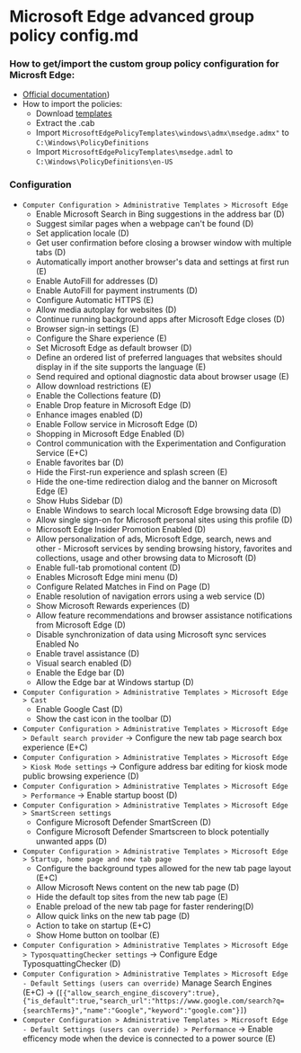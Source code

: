 # Microsoft Edge advanced group policy config.md

### How to get/import the custom group policy configuration for Microsft Edge:
- [Official documentation](https://learn.microsoft.com/en-us/deployedge/configure-microsoft-edge))
- How to import the policies:
	- Download [templates](https://www.microsoft.com/en-us/edge/business/download?form=MA13FJ)
	- Extract the .cab
	- Import `MicrosoftEdgePolicyTemplates\windows\admx\msedge.admx"` to `C:\Windows\PolicyDefinitions`
	- Import `MicrosoftEdgePolicyTemplates\msedge.adml` to `C:\Windows\PolicyDefinitions\en-US`

### Configuration
- `Computer Configuration > Administrative Templates > Microsoft Edge`
	- Enable Microsoft Search in Bing suggestions in the address bar (D)
	- Suggest similar pages when a webpage can't be found	(D)
	- Set application locale (D)
	- Get user confirmation before closing a browser window with multiple tabs (D)
	- Automatically import another browser's data and settings at first run (E)
	- Enable AutoFill for addresses (D)
	- Enable AutoFill for payment instruments	(D)
	- Configure Automatic HTTPS (E)
	- Allow media autoplay for websites (D)
	- Continue running background apps after Microsoft Edge closes (D)
	- Browser sign-in settings (E)
	- Configure the Share experience (E)
	- Set Microsoft Edge as default browser (D)
	- Define an ordered list of preferred languages that websites should display in if the site supports the language	(E)
	- Send required and optional diagnostic data about browser usage (E)
	- Allow download restrictions (E)
	- Enable the Collections feature (D)
	- Enable Drop feature in Microsoft Edge (D)
	- Enhance images enabled	 (D)
	- Enable Follow service in Microsoft Edge	(D)
	- Shopping in Microsoft Edge Enabled	(D)
	- Control communication with the Experimentation and Configuration Service (E+C)
	- Enable favorites bar (D)
	- Hide the First-run experience and splash screen	(E)
	- Hide the one-time redirection dialog and the banner on Microsoft Edge (E)
	- Show Hubs Sidebar (D)
	- Enable Windows to search local Microsoft Edge browsing data (D)
	- Allow single sign-on for Microsoft personal sites using this profile (D)
	- Microsoft Edge Insider Promotion Enabled (D)
	- Allow personalization of ads, Microsoft Edge, search, news and other - Microsoft services by sending browsing history, favorites and collections, usage and other browsing data to Microsoft (D)
	- Enable full-tab promotional content (D)
	- Enables Microsoft Edge mini menu (D)
	- Configure Related Matches in Find on Page (D)
	- Enable resolution of navigation errors using a web service (D)
	- Show Microsoft Rewards experiences (D)
	- Allow feature recommendations and browser assistance notifications from Microsoft Edge (D)
	- Disable synchronization of data using Microsoft sync services	Enabled	No
	- Enable travel assistance (D)
	- Visual search enabled (D)
	- Enable the Edge bar (D)
	- Allow the Edge bar at Windows startup (D)
- `Computer Configuration > Administrative Templates > Microsoft Edge > Cast`
	- Enable Google Cast (D)
	- Show the cast icon in the toolbar (D) 
- `Computer Configuration > Administrative Templates > Microsoft Edge > Default search provider` → Configure the new tab page search box experience (E+C)
- `Computer Configuration > Administrative Templates > Microsoft Edge > Kiosk Mode settings` → Configure address bar editing for kiosk mode public browsing experience (D)
- `Computer Configuration > Administrative Templates > Microsoft Edge > Performance` → Enable startup boost (D)
- `Computer Configuration > Administrative Templates > Microsoft Edge > SmartScreen settings`
	- Configure Microsoft Defender SmartScreen (D)
	- Configure Microsoft Defender Smartscreen to block potentially unwanted apps (D)
- `Computer Configuration > Administrative Templates > Microsoft Edge > Startup, home page and new tab page`
	- Configure the background types allowed for the new tab page layout (E+C)
	- Allow Microsoft News content on the new tab page (D)
	- Hide the default top sites from the new tab page (E)
	- Enable preload of the new tab page for faster rendering(D)
	- Allow quick links on the new tab page (D)
	- Action to take on startup (E+C)
	- Show Home button on toolbar	(E)
- `Computer Configuration > Administrative Templates > Microsoft Edge > TyposquattingChecker settings` → Configure Edge TyposquattingChecker (D)
- `Computer Configuration > Administrative Templates > Microsoft Edge - Default Settings (users can override)` Manage Search Engines (E+C) → (`[{"allow_search_engine_discovery":true},{"is_default":true,"search_url":"https://www.google.com/search?q={searchTerms}","name":"Google","keyword":"google.com"}]`)
- `Computer Configuration > Administrative Templates > Microsoft Edge - Default Settings (users can override) > Performance` → Enable efficency mode when the device is connected to a power source (E)
